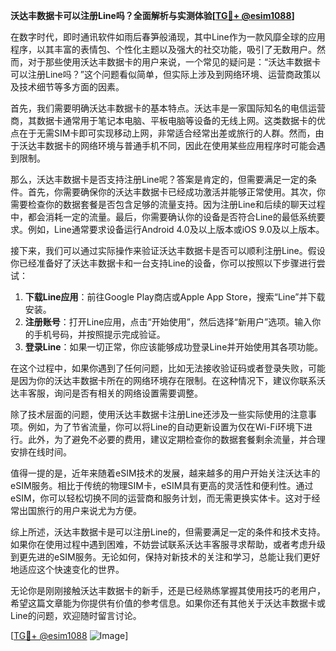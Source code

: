 **沃达丰数据卡可以注册Line吗？全面解析与实测体验[[TG💪+ @esim1088](https://t.me/s/esim1088)]**

在数字时代，即时通讯软件如雨后春笋般涌现，其中Line作为一款风靡全球的应用程序，以其丰富的表情包、个性化主题以及强大的社交功能，吸引了无数用户。然而，对于那些使用沃达丰数据卡的用户来说，一个常见的疑问是：“沃达丰数据卡可以注册Line吗？”这个问题看似简单，但实际上涉及到网络环境、运营商政策以及技术细节等多方面的因素。

首先，我们需要明确沃达丰数据卡的基本特点。沃达丰是一家国际知名的电信运营商，其数据卡通常用于笔记本电脑、平板电脑等设备的无线上网。这类数据卡的优点在于无需SIM卡即可实现移动上网，非常适合经常出差或旅行的人群。然而，由于沃达丰数据卡的网络环境与普通手机不同，因此在使用某些应用程序时可能会遇到限制。

那么，沃达丰数据卡是否支持注册Line呢？答案是肯定的，但需要满足一定的条件。首先，你需要确保你的沃达丰数据卡已经成功激活并能够正常使用。其次，你需要检查你的数据套餐是否包含足够的流量支持。因为注册Line和后续的聊天过程中，都会消耗一定的流量。最后，你需要确认你的设备是否符合Line的最低系统要求。例如，Line通常要求设备运行Android 4.0及以上版本或iOS 9.0及以上版本。

接下来，我们可以通过实际操作来验证沃达丰数据卡是否可以顺利注册Line。假设你已经准备好了沃达丰数据卡和一台支持Line的设备，你可以按照以下步骤进行尝试：

1. **下载Line应用**：前往Google Play商店或Apple App Store，搜索“Line”并下载安装。
2. **注册账号**：打开Line应用，点击“开始使用”，然后选择“新用户”选项。输入你的手机号码，并按照提示完成验证。
3. **登录Line**：如果一切正常，你应该能够成功登录Line并开始使用其各项功能。

在这个过程中，如果你遇到了任何问题，比如无法接收验证码或者登录失败，可能是因为你的沃达丰数据卡所在的网络环境存在限制。在这种情况下，建议你联系沃达丰客服，询问是否有相关的网络设置需要调整。

除了技术层面的问题，使用沃达丰数据卡注册Line还涉及一些实际使用的注意事项。例如，为了节省流量，你可以将Line的自动更新设置为仅在Wi-Fi环境下进行。此外，为了避免不必要的费用，建议定期检查你的数据套餐剩余流量，并合理安排在线时间。

值得一提的是，近年来随着eSIM技术的发展，越来越多的用户开始关注沃达丰的eSIM服务。相比于传统的物理SIM卡，eSIM具有更高的灵活性和便利性。通过eSIM，你可以轻松切换不同的运营商和服务计划，而无需更换实体卡。这对于经常出国旅行的用户来说尤为方便。

综上所述，沃达丰数据卡是可以注册Line的，但需要满足一定的条件和技术支持。如果你在使用过程中遇到困难，不妨尝试联系沃达丰客服寻求帮助，或者考虑升级到更先进的eSIM服务。无论如何，保持对新技术的关注和学习，总能让我们更好地适应这个快速变化的世界。

无论你是刚刚接触沃达丰数据卡的新手，还是已经熟练掌握其使用技巧的老用户，希望这篇文章能为你提供有价值的参考信息。如果你还有其他关于沃达丰数据卡或Line的问题，欢迎随时留言讨论。

[[TG💪+ @esim1088](https://t.me/s/esim1088) ![Image](https://i.postimg.cc/4NQfJmqS/Snipaste-2025-05-13-00-14-12.png)]